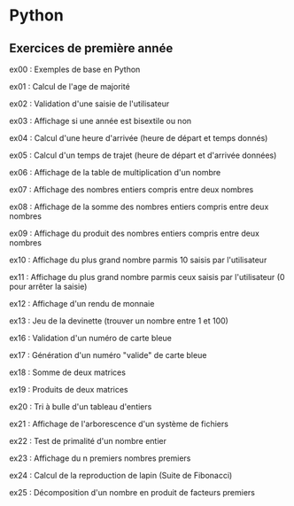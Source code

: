 # Python
## Exercices de première année

ex00 : Exemples de base en Python

ex01 : Calcul de l'age de majorité

ex02 : Validation d'une saisie de l'utilisateur

ex03 : Affichage si une année est bisextile ou non

ex04 : Calcul d'une heure d'arrivée (heure de départ et temps donnés)

ex05 : Calcul d'un temps de trajet (heure de départ et d'arrivée données)

ex06 : Affichage de la table de multiplication d'un nombre

ex07 : Affichage des nombres entiers compris entre deux nombres

ex08 : Affichage de la somme des nombres entiers compris entre deux nombres

ex09 : Affichage du produit des nombres entiers compris entre deux nombres

ex10 : Affichage du plus grand nombre parmis 10 saisis par l'utilisateur

ex11 : Affichage du plus grand nombre parmis ceux saisis par l'utilisateur (0 pour arrêter la saisie)

ex12 : Affichage d'un rendu de monnaie

ex13 : Jeu de la devinette (trouver un nombre entre 1 et 100)

ex16 : Validation d'un numéro de carte bleue

ex17 : Génération d'un numéro "valide" de carte bleue

ex18 : Somme de deux matrices

ex19 : Produits de deux matrices

ex20 : Tri à bulle d'un tableau d'entiers

ex21 : Affichage de l'arborescence d'un système de fichiers

ex22 : Test de primalité d'un nombre entier

ex23 : Affichage du n premiers nombres premiers

ex24 : Calcul de la reproduction de lapin (Suite de Fibonacci)

ex25 : Décomposition d'un nombre en produit de facteurs premiers
